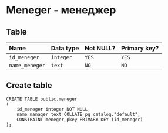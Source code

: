 # Meneger - менеджер


## Table

| Name            | Data type     | Not NULL? | Primary key? |
|:--------------- |:--------------|:----------|:-------------|
| `id_meneger`    | `integer`     | `YES`     | `YES`        |
| `name_meneger`  | `text`        | `NO`      | `NO`         |

## Create table

```
CREATE TABLE public.meneger
(
    id_meneger integer NOT NULL,
    name_manager text COLLATE pg_catalog."default",
    CONSTRAINT meneger_pkey PRIMARY KEY (id_meneger)
);
```
